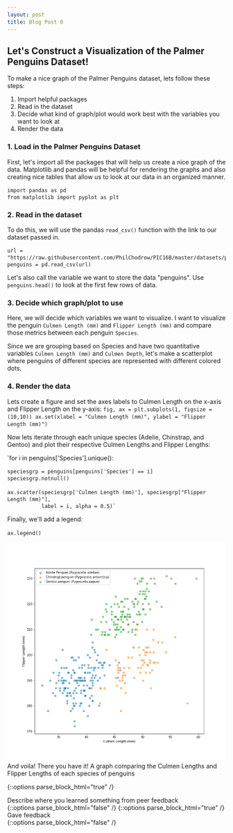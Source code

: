 ```yaml
---
layout: post
title: Blog Post 0
---
```


## Let's Construct a Visualization of the Palmer Penguins Dataset!

To make a nice graph of the Palmer Penguins dataset, lets follow these steps:
1. Import helpful packages
2. Read in the dataset
3. Decide what kind of graph/plot would work best with the variables you want to look at
4. Render the data

### 1. Load in the Palmer Penguins Dataset

First, let's import all the packages that will help us create a nice graph of the data.
Matplotlib and pandas will be helpful for rendering the graphs and also creating nice tables that allow us to look at our data in an organized manner.

```
import pandas as pd
from matplotlib import pyplot as plt
```
### 2. Read in the dataset

To do this, we will use the pandas `read_csv()` function with the link to our dataset passed in.

```
url = "https://raw.githubusercontent.com/PhilChodrow/PIC16B/master/datasets/palmer_penguins.csv"
penguins = pd.read_csv(url)
```

Let's also call the variable we want to store the data "penguins". Use `penguins.head()` to look at the first few rows of data.

### 3. Decide which graph/plot to use

Here, we will decide which variables we want to visualize. I want to visualize the penguin `Culmen Length (mm)` and `Flipper Length (mm)` and compare those metrics between each penguin `Species`.  

Since we are grouping based on Species and have two quantitative variables `Culmen Length (mm)` and `Culmen Depth`, let's make a scatterplot where penguins of different species are represented with different colored dots.

### 4. Render the data

Lets create a figure and set the axes labels to Culmen Length on the x-axis and Flipper Length on the y-axis:
`fig, ax = plt.subplots(1, figsize = (10,10))
 ax.set(xlabel = "Culmen Length (mm)",
       ylabel = "Flipper Length (mm)")`

Now lets iterate through each unique species (Adelie, Chinstrap, and Gentoo) and plot their respective Culmen Lengths and Flipper Lengths:

`for i in penguins['Species'].unique():

    speciesgrp = penguins[penguins['Species'] == i]
    speciesgrp.notnull()

    ax.scatter(speciesgrp['Culmen Length (mm)'], speciesgrp["Flipper Length (mm)"],
               label = i, alpha = 0.5)`

Finally, we'll add a legend:

`ax.legend()`

![island-penguins.png](/images/island-penguins.png)
And voila! There you have it! A graph comparing the Culmen Lengths and Flipper Lengths of each species of penguins


{::options parse_block_html="true" /}
<div class="got-help">
Describe where you learned something from peer feedback
</div>
{::options parse_block_html="false" /}
{::options parse_block_html="true" /}
<div class="gave-help">
Gave feedback
</div>
{::options parse_block_html="false" /}
